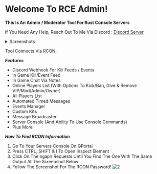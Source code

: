 # Welcome To RCE Admin!
__This Is An Admin / Moderator Tool For Rust Console Servers__

If You Need Any Help, Reach Out To Me Via Discord : [Discord Server](https://discord.com/invite/4wQyrjvCQS)
<details>
  <summary>Screenshots</summary>
  
  ![SS1](https://i.ibb.co/NV2B7v4/Screenshot-1.png)
  
  ![SS2](https://i.ibb.co/pZ8tXY5/Screenshot-2.png)
  
  ![SS3](https://i.ibb.co/LS2XWb4/Screenshot-3.png)
  
  ![SS4](https://i.ibb.co/wQ1DqSF/Screenshot-4.png)
  
  ![SS5](https://i.ibb.co/vQNJkLL/Screenshot-5.png)
</details>

Tool Connects Via RCON,

_**Features**_
 - Discord Webhook For Kill Feeds / Events
 - In Game Kill/Event Feed
 - In Game Chat Via Notes
 - Online Players List (With Options To Kick/Ban, Give & Remove VIP/Mod/Admin/Owner)
 - All Players List
 - Automated Timed Messages
 - Events Manager
 - Custom Kits
 - Message Broadcaster
 - Server Console (And Ability To Use Console Commands)
 - Plus More

_**How To Find RCON Information**_
 1. Go To Your Servers Console On GPortal
 2. Press CTRL, SHIFT & I To Open Inspect Element
 3. Click On The ngapi/ Requests Until You Find The One With The Same Output At The Screenshot Below
 4. Follow The Screenshot For The RCON Password!
![2](https://img001.prntscr.com/file/img001/1sAZwC33RLSvDs5fFGrY4A.jpeg)
